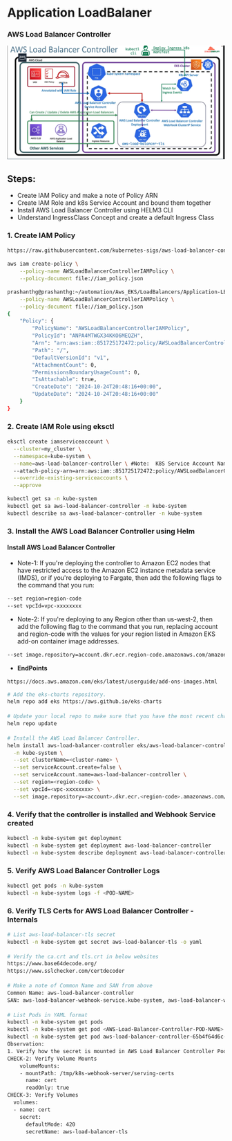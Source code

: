 # Application LoadBalaner


### AWS Load Balancer Controller
![alt text](image.png)


## Steps:

- Create IAM Policy and make a note of Policy ARN
- Create IAM Role and k8s Service Account and bound them together
- Install AWS Load Balancer Controller using HELM3 CLI
- Understand IngressClass Concept and create a default Ingress Class

### 1. Create IAM Policy
```bash
https://raw.githubusercontent.com/kubernetes-sigs/aws-load-balancer-controller/main/docs/install/iam_policy.json
```

```bash
aws iam create-policy \
    --policy-name AWSLoadBalancerControllerIAMPolicy \
    --policy-document file://iam_policy.json 
```
```bash
prashanthg@prashanthg:~/automation/Aws_EKS/LoadBalancers/Application-LB$ aws iam create-policy \
    --policy-name AWSLoadBalancerControllerIAMPolicy \
    --policy-document file://iam_policy.json  
{
    "Policy": {
        "PolicyName": "AWSLoadBalancerControllerIAMPolicy",
        "PolicyId": "ANPA4MTWGX34KKO6MEQZH",
        "Arn": "arn:aws:iam::851725172472:policy/AWSLoadBalancerControllerIAMPolicy",
        "Path": "/",
        "DefaultVersionId": "v1",
        "AttachmentCount": 0,
        "PermissionsBoundaryUsageCount": 0,
        "IsAttachable": true,
        "CreateDate": "2024-10-24T20:48:16+00:00",
        "UpdateDate": "2024-10-24T20:48:16+00:00"
    }
}
```
### 2. Create IAM Role using eksctl
```bash
eksctl create iamserviceaccount \
  --cluster=my_cluster \
  --namespace=kube-system \
  --name=aws-load-balancer-controller \ #Note:  K8S Service Account Name that need to be bound to newly created IAM Role
  --attach-policy-arn=arn:aws:iam::851725172472:policy/AWSLoadBalancerControllerIAMPolic \
  --override-existing-serviceaccounts \
  --approve
  ```
  ```bash
kubectl get sa -n kube-system
kubectl get sa aws-load-balancer-controller -n kube-system
kubectl describe sa aws-load-balancer-controller -n kube-system
```

### 3. Install the AWS Load Balancer Controller using Helm
#### Install AWS Load Balancer Controller
- Note-1: If you're deploying the controller to Amazon EC2 nodes that have restricted access to the Amazon EC2 instance metadata service (IMDS), or if you're deploying to Fargate, then add the following flags to the command that you run:
```bash
--set region=region-code
--set vpcId=vpc-xxxxxxxx
```
- Note-2: If you're deploying to any Region other than us-west-2, then add the following flag to the command that you run, replacing account and region-code with the values for your region listed in Amazon EKS add-on container image addresses.
```bash
--set image.repository=account.dkr.ecr.region-code.amazonaws.com/amazon/aws-load-balancer-controller
```

 - **EndPoints**
 ```url 
 https://docs.aws.amazon.com/eks/latest/userguide/add-ons-images.html
 ```

```bash
# Add the eks-charts repository.
helm repo add eks https://aws.github.io/eks-charts

# Update your local repo to make sure that you have the most recent charts.
helm repo update

# Install the AWS Load Balancer Controller.
helm install aws-load-balancer-controller eks/aws-load-balancer-controller \
  -n kube-system \
  --set clusterName=<cluster-name> \
  --set serviceAccount.create=false \
  --set serviceAccount.name=aws-load-balancer-controller \
  --set region=<region-code> \
  --set vpcId=<vpc-xxxxxxxx> \
  --set image.repository=<account>.dkr.ecr.<region-code>.amazonaws.com/amazon/aws-load-balancer-controller

```

### 4. Verify that the controller is installed and Webhook Service created
```bash
kubectl -n kube-system get deployment 
kubectl -n kube-system get deployment aws-load-balancer-controller
kubectl -n kube-system describe deployment aws-load-balancer-controller
```

### 5. Verify AWS Load Balancer Controller Logs
```bash
kubectl get pods -n kube-system
kubectl -n kube-system logs -f <POD-NAME> 
```

### 6. Verify TLS Certs for AWS Load Balancer Controller - Internals
```bash
# List aws-load-balancer-tls secret 
kubectl -n kube-system get secret aws-load-balancer-tls -o yaml

# Verify the ca.crt and tls.crt in below websites
https://www.base64decode.org/
https://www.sslchecker.com/certdecoder

# Make a note of Common Name and SAN from above 
Common Name: aws-load-balancer-controller
SAN: aws-load-balancer-webhook-service.kube-system, aws-load-balancer-webhook-service.kube-system.svc

# List Pods in YAML format
kubectl -n kube-system get pods
kubectl -n kube-system get pod <AWS-Load-Balancer-Controller-POD-NAME> -o yaml
kubectl -n kube-system get pod aws-load-balancer-controller-65b4f64d6c-h2vh4 -o yaml
Observation:
1. Verify how the secret is mounted in AWS Load Balancer Controller Pod
CHECK-2: Verify Volume Mounts
    volumeMounts:
    - mountPath: /tmp/k8s-webhook-server/serving-certs
      name: cert
      readOnly: true
CHECK-3: Verify Volumes
  volumes:
  - name: cert
    secret:
      defaultMode: 420
      secretName: aws-load-balancer-tls

```